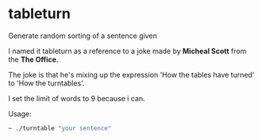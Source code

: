 # tableturn

Generate random sorting of a sentence given

I named it tableturn as a reference to a joke made by **Micheal Scott** from the **The Office**.

The joke is that he's mixing up the expression 'How the tables have turned' to 'How the turntables'.

I set the limit of words to 9 because i can.

Usage:
```zsh
~ ./turntable "your sentence"
```
